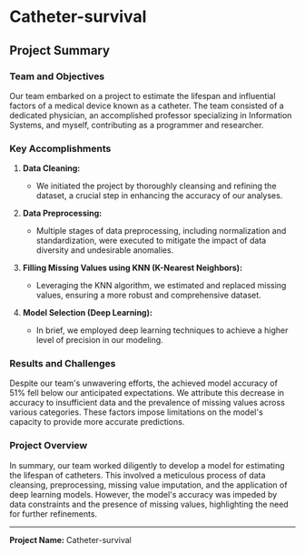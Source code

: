 # Catheter-survival

## Project Summary

### Team and Objectives

Our team embarked on a project to estimate the lifespan and influential factors of a medical device known as a catheter. The team consisted of a dedicated physician, an accomplished professor specializing in Information Systems, and myself, contributing as a programmer and researcher.

### Key Accomplishments

1. **Data Cleaning:**
   - We initiated the project by thoroughly cleansing and refining the dataset, a crucial step in enhancing the accuracy of our analyses.

2. **Data Preprocessing:**
   - Multiple stages of data preprocessing, including normalization and standardization, were executed to mitigate the impact of data diversity and undesirable anomalies.

3. **Filling Missing Values using KNN (K-Nearest Neighbors):**
   - Leveraging the KNN algorithm, we estimated and replaced missing values, ensuring a more robust and comprehensive dataset.

4. **Model Selection (Deep Learning):**
   - In brief, we employed deep learning techniques to achieve a higher level of precision in our modeling.

### Results and Challenges

Despite our team's unwavering efforts, the achieved model accuracy of 51% fell below our anticipated expectations. We attribute this decrease in accuracy to insufficient data and the prevalence of missing values across various categories. These factors impose limitations on the model's capacity to provide more accurate predictions.

### Project Overview

In summary, our team worked diligently to develop a model for estimating the lifespan of catheters. This involved a meticulous process of data cleansing, preprocessing, missing value imputation, and the application of deep learning models. However, the model's accuracy was impeded by data constraints and the presence of missing values, highlighting the need for further refinements.

---

**Project Name:** Catheter-survival
